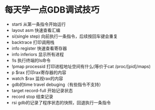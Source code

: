 # 每天学一点GDB调试技巧

- starti 从第一条指令开始运行
- layout asm 快速查看汇编
- si(single step) 向前执行一条指令，后续按回车键会重复
- backtrace 打印调用栈
- info register 快速查看寄存器
- info inferiors 显示所有进程
- !ls 执行终端的ls命令
- !pmap processid 打印进程地址空间有什么(等价于cat /proc/[pid]/maps)
- p $rax 打印rax寄存器的内容
- watch $rax 监视rax的内容
- gdb的time travel debuging（有些指令不支持）
- target record-full 开始记录状态
- record stop 结束记录
- rsi gdb的记录了程序状态的快照，回退执行一条指令
